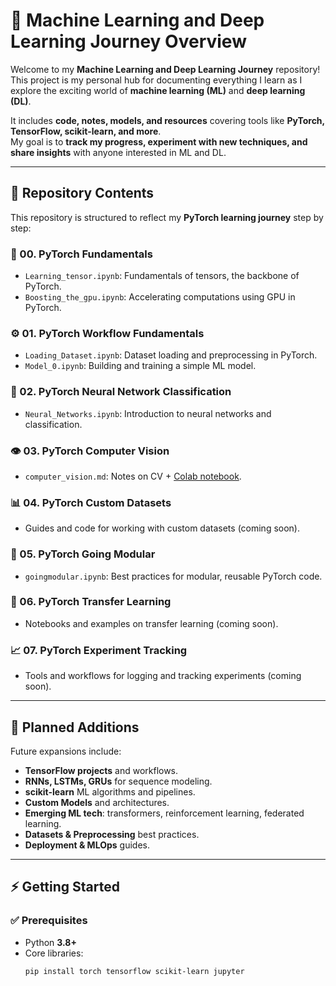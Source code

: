 # 🧠 Machine Learning and Deep Learning Journey Overview

Welcome to my **Machine Learning and Deep Learning Journey** repository!  
This project is my personal hub for documenting everything I learn as I explore the exciting world of **machine learning (ML)** and **deep learning (DL)**.  

It includes **code, notes, models, and resources** covering tools like **PyTorch, TensorFlow, scikit-learn, and more**.  
My goal is to **track my progress, experiment with new techniques, and share insights** with anyone interested in ML and DL.

---

## 📂 Repository Contents

This repository is structured to reflect my **PyTorch learning journey** step by step:  

### 🔢 00. PyTorch Fundamentals
- `Learning_tensor.ipynb`: Fundamentals of tensors, the backbone of PyTorch.  
- `Boosting_the_gpu.ipynb`: Accelerating computations using GPU in PyTorch.  

### ⚙️ 01. PyTorch Workflow Fundamentals
- `Loading_Dataset.ipynb`: Dataset loading and preprocessing in PyTorch.  
- `Model_0.ipynb`: Building and training a simple ML model.  

### 🧠 02. PyTorch Neural Network Classification
- `Neural_Networks.ipynb`: Introduction to neural networks and classification.  

### 👁️ 03. PyTorch Computer Vision
- `computer_vision.md`: Notes on CV + [Colab notebook](https://colab.research.google.com/).  

### 📊 04. PyTorch Custom Datasets
- Guides and code for working with custom datasets (coming soon).  

### 🧩 05. PyTorch Going Modular
- `goingmodular.ipynb`: Best practices for modular, reusable PyTorch code.  

### 🔄 06. PyTorch Transfer Learning
- Notebooks and examples on transfer learning (coming soon).  

### 📈 07. PyTorch Experiment Tracking
- Tools and workflows for logging and tracking experiments (coming soon).  


---

## 🔮 Planned Additions

Future expansions include:  
- **TensorFlow projects** and workflows.  
- **RNNs, LSTMs, GRUs** for sequence modeling.  
- **scikit-learn** ML algorithms and pipelines.  
- **Custom Models** and architectures.  
- **Emerging ML tech**: transformers, reinforcement learning, federated learning.  
- **Datasets & Preprocessing** best practices.  
- **Deployment & MLOps** guides.  

---

## ⚡ Getting Started

### ✅ Prerequisites
- Python **3.8+**  
- Core libraries:  
  ```bash
  pip install torch tensorflow scikit-learn jupyter
